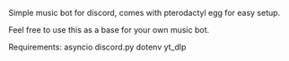 Simple music bot for discord, comes with pterodactyl egg for easy setup.

Feel free to use this as a base for your own music bot.


Requirements:
asyncio
discord.py
dotenv
yt_dlp
